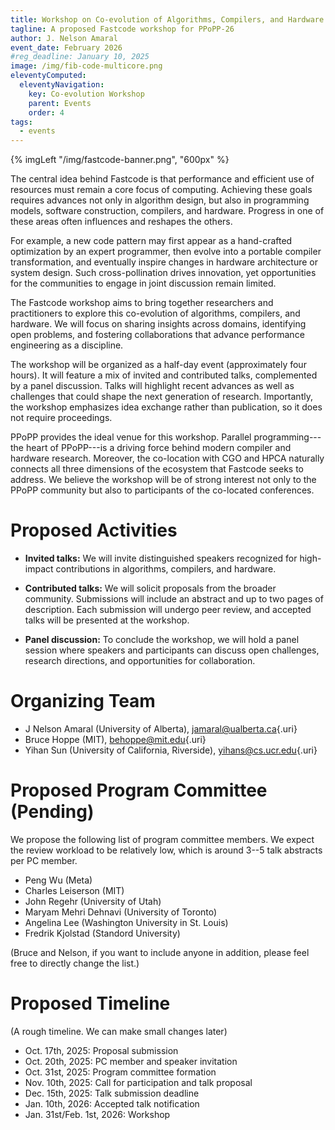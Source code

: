 ```yaml
---
title: Workshop on Co-evolution of Algorithms, Compilers, and Hardware for Performance
tagline: A proposed Fastcode workshop for PPoPP-26
author: J. Nelson Amaral
event_date: February 2026
#reg_deadline: January 10, 2025
image: /img/fib-code-multicore.png
eleventyComputed:
  eleventyNavigation:
    key: Co-evolution Workshop
    parent: Events
    order: 4
tags:
  - events
---
```


{% imgLeft "/img/fastcode-banner.png", "600px" %}

The central idea behind Fastcode is that performance and efficient use
of resources must remain a core focus of computing. Achieving these
goals requires advances not only in algorithm design, but also in
programming models, software construction, compilers, and hardware.
Progress in one of these areas often influences and reshapes the others.

For example, a new code pattern may first appear as a hand-crafted
optimization by an expert programmer, then evolve into a portable
compiler transformation, and eventually inspire changes in hardware
architecture or system design. Such cross-pollination drives innovation,
yet opportunities for the communities to engage in joint discussion
remain limited.

The Fastcode workshop aims to bring together researchers and
practitioners to explore this co-evolution of algorithms, compilers, and
hardware. We will focus on sharing insights across domains, identifying
open problems, and fostering collaborations that advance performance
engineering as a discipline.

The workshop will be organized as a half-day event (approximately four
hours). It will feature a mix of invited and contributed talks,
complemented by a panel discussion. Talks will highlight recent advances
as well as challenges that could shape the next generation of research.
Importantly, the workshop emphasizes idea exchange rather than
publication, so it does not require proceedings.

PPoPP provides the ideal venue for this workshop. Parallel
programming---the heart of PPoPP---is a driving force behind modern
compiler and hardware research. Moreover, the co-location with CGO and
HPCA naturally connects all three dimensions of the ecosystem that
Fastcode seeks to address. We believe the workshop will be of strong
interest not only to the PPoPP community but also to participants of the
co-located conferences.

# Proposed Activities

-   **Invited talks:** We will invite distinguished speakers recognized
    for high-impact contributions in algorithms, compilers, and
    hardware.

-   **Contributed talks:** We will solicit proposals from the broader
    community. Submissions will include an abstract and up to two pages
    of description. Each submission will undergo peer review, and
    accepted talks will be presented at the workshop.

-   **Panel discussion:** To conclude the workshop, we will hold a panel
    session where speakers and participants can discuss open challenges,
    research directions, and opportunities for collaboration.

# Organizing Team

-   J Nelson Amaral (University of Alberta),
    [jamaral@ualberta.ca](jamaral@ualberta.ca){.uri}
-   Bruce Hoppe (MIT), [behoppe@mit.edu](behoppe@mit.edu){.uri}
-   Yihan Sun (University of California, Riverside),
    [yihans@cs.ucr.edu](yihans@cs.ucr.edu){.uri}

# Proposed Program Committee (Pending)

We propose the following list of program committee members. We expect
the review workload to be relatively low, which is around 3--5 talk
abstracts per PC member.

-   Peng Wu (Meta)
-   Charles Leiserson (MIT)
-   John Regehr (University of Utah)
-   Maryam Mehri Dehnavi (University of Toronto)
-   Angelina Lee (Washington University in St. Louis)
-   Fredrik Kjolstad (Standord University)

(Bruce and Nelson, if you want to include anyone in addition, please
feel free to directly change the list.)

# Proposed Timeline

(A rough timeline. We can make small changes later)

-   Oct. 17th, 2025: Proposal submission
-   Oct. 20th, 2025: PC member and speaker invitation
-   Oct. 31st, 2025: Program committee formation
-   Nov. 10th, 2025: Call for participation and talk proposal
-   Dec. 15th, 2025: Talk submission deadline
-   Jan. 10th, 2026: Accepted talk notification
-   Jan. 31st/Feb. 1st, 2026: Workshop